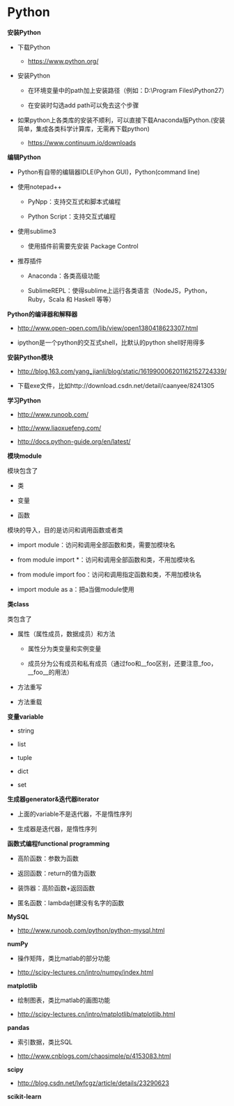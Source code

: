 ﻿# Python

**安装Python**

 - 下载Python
  
   - https://www.python.org/
 
 - 安装Python
 
   - 在环境变量中的path加上安装路径（例如：D:\Program Files\Python27）
   
   - 在安装时勾选add path可以免去这个步骤
 
 - 如果python上各类库的安装不顺利，可以直接下载Anaconda版Python.(安装简单，集成各类科学计算库，无需再下载python)
 
   - https://www.continuum.io/downloads

**编辑Python**

 - Python有自带的编辑器IDLE(Pyhon GUI)，Python(command line)
 
 - 使用notepad++

   - PyNpp：支持交互式和脚本式编程
 
   - Python Script：支持交互式编程
 
 - 使用sublime3
 
   - 使用插件前需要先安装 Package Control

 - 推荐插件
  
    - Anaconda：各类高级功能
  
    - SublimeREPL：使得sublime上运行各类语言（NodeJS，Python，Ruby，Scala 和 Haskell 等等）

**Python的编译器和解释器**

 - http://www.open-open.com/lib/view/open1380418623307.html

 - ipython是一个python的交互式shell，比默认的python shell好用得多

**安装Python模块**

 -  http://blog.163.com/yang_jianli/blog/static/161990006201162152724339/

 - 下载exe文件，比如http://download.csdn.net/detail/caanyee/8241305

**学习Python**
 
 - http://www.runoob.com/
 
 - http://www.liaoxuefeng.com/

 - http://docs.python-guide.org/en/latest/

**模块module**

模块包含了

 - 类
 
 - 变量

 - 函数
 
模块的导入，目的是访问和调用函数或者类

 - import module：访问和调用全部函数和类，需要加模块名
 
 - from module import *：访问和调用全部函数和类，不用加模块名
 
 - from module import foo：访问和调用指定函数和类，不用加模块名

 - import module as a：把a当做module使用

**类class**

类包含了

 - 属性（属性成员，数据成员）和方法

   - 属性分为类变量和实例变量
  
   - 成员分为公有成员和私有成员（通过foo和\__foo区别，还要注意\_foo，\__foo\__的用法）
 
 - 方法重写
 
 - 方法重载 

**变量variable**

 - string

 - list
 
 - tuple
 
 - dict
 
 - set
 
**生成器generator&迭代器iterator**

 - 上面的variable不是迭代器，不是惰性序列
 
 - 生成器是迭代器，是惰性序列 

**函数式编程functional programming**

 - 高阶函数：参数为函数
 
 - 返回函数：return的值为函数
 
 - 装饰器：高阶函数+返回函数
 
 - 匿名函数：lambda创建没有名字的函数

**MySQL**

 - http://www.runoob.com/python/python-mysql.html
 
**numPy**

 - 操作矩阵，类比matlab的部分功能

 - http://scipy-lectures.cn/intro/numpy/index.html

**matplotlib**

 - 绘制图表，类比matlab的画图功能

 - http://scipy-lectures.cn/intro/matplotlib/matplotlib.html

**pandas**

 - 索引数据，类比SQL

 - http://www.cnblogs.com/chaosimple/p/4153083.html

**scipy**

 - http://blog.csdn.net/lwfcgz/article/details/23290623

**scikit-learn**